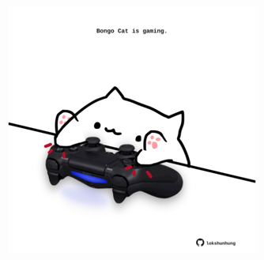 <!-- built at 23/10/2024, 08:00:40 UTC -->
<p align="center">
  <img width="500" height="500" src="./ReadmeImage.svg">
</p>

